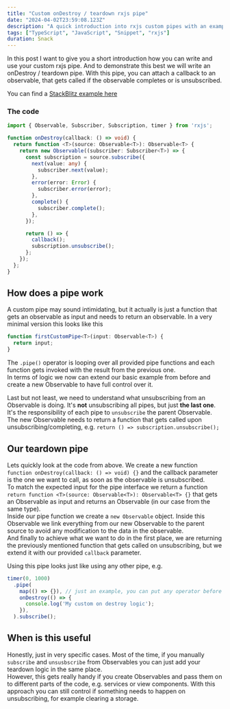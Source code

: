 ```yaml
---
title: "Custom onDestroy / teardown rxjs pipe"
date: "2024-04-02T23:59:08.123Z"
description: "A quick introduction into rxjs custom pipes with an example of a custom teardown pipe"
tags: ["TypeScript", "JavaScript", "Snippet", "rxjs"]
duration: Snack
---
```


In this post I want to give you a short introduction how you can write and use your custom rxjs pipe. And to demonstrate 
this best we will write an onDestroy / teardown pipe. With this pipe, you can attach a callback to an observable, that gets 
called if the observable completes or is unsubscribed.

You can find a [StackBlitz example here](https://stackblitz.com/edit/rxjs-destroy-pipe?file=src%2Fmain.ts)

### The code
```typescript
import { Observable, Subscriber, Subscription, timer } from 'rxjs';

function onDestroy(callback: () => void) {
  return function <T>(source: Observable<T>): Observable<T> {
    return new Observable((subscriber: Subscriber<T>) => {
      const subscription = source.subscribe({
        next(value: any) {
          subscriber.next(value);
        },
        error(error: Error) {
          subscriber.error(error);
        },
        complete() {
          subscriber.complete();
        },
      });

      return () => {
        callback();
        subscription.unsubscribe();
      };
    });
  };
}
```

## How does a pipe work
A custom pipe may sound intimidating, but it actually is just a function that gets an observable as input and needs to return
an observable. In a very minimal version this looks like this
```typescript
function firstCustomPipe<T>(input: Observable<T>) {
  return input;
}
```
The `.pipe()` operator is looping over all provided pipe functions and each function gets invoked with the result from the previous
one.   
In terms of logic we now can extend our basic example from before and create a new Observable to have full control over it.

Last but not least, we need to understand what unsubscribing from an Observable is doing. It's **not** unsubscribing all pipes, 
but just **the last one**. It's the responsibility of each pipe to `unsubscribe` the parent Observable. The new Observable needs to return 
a function that gets called upon unsubscribing/completing, e.g. `return () => subscription.unsubscribe();`

## Our teardown pipe
Lets quickly look at the code from above. We create a new function `function onDestroy(callback: () => void) {}` and the callback 
parameter is the one we want to call, as soon as the observable is unsubscribed.  
To match the expected input for the pipe interface we return a function `return function <T>(source: Observable<T>): Observable<T> {}` 
that gets an Observable as input and returns an Observable (in our case from the same type).  
Inside our pipe function we create a `new Observable` object. Inside this Observable we link everything from our new Observable 
to the parent source to avoid any modification to the data in the observable.  
And finally to achieve what we want to do in the first place, we are returning the previously mentioned function that gets 
called on unsubscribing, but we extend it with our provided `callback` parameter.

Using this pipe looks just like using any other pipe, e.g. 

```typescript
timer(0, 1000)
  .pipe(
    map(() => {}), // just an example, you can put any operator before or afterwards
    onDestroy(() => {
      console.log('My custom on destroy logic');
    }),
  ).subscribe();
```

## When is this useful
Honestly, just in very specific cases. Most of the time, if you manually `subscribe` and `unsusbscribe` from Observables you can 
just add your teardown logic in the same place.  
However, this gets really handy if you create Observables and pass them on to different parts of the code, e.g. services or 
view components. With this approach you can still control if something needs to happen on unsubscribing, for example clearing 
a storage.
